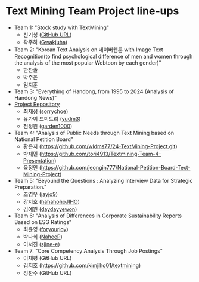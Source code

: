 # Text Mining Team Project line-ups

- Team 1: "Stock study with TextMining"
    - 신기성 ([GitHub URL](https://github.com/Gisung30/Gisung/tree/main))
    - 곽주하 ([Gwakjuha](https://github.com/Gwakjuha))
- Team 2: "Korean Text Analysis on 네이버웹툰 with Image Text Recognition(to find psychological difference of men and women through the analysis of the most popular Webtoon by each gender)"
    - 한찬솔 
    - 박주은 
    - 임지훈 
- Team 3: "Everything of Handong, from 1995 to 2024 (Analysis of Handong News)"
- [Project Repository](https://github.com/TMT2/Everything-of-Handong)
    - 최재성 ([sorrychoe](https://github.com/sorrychoe/Everything-of-Handong))
    - 유가이 드미트리 ([yudm3](https://github.com/yudm3/HandongNewsAnalysis))
    - 천정원 ([garden1000](https://github.com/garden1000/TEXT_MINING_PROJECT))
- Team 4: "Analysis of Public Needs through Text Mining based on National Petition Board"
    - 황은지 (https://github.com/wldms77/24-TextMining-Project.git)
    - 박재민 (https://github.com/tori4913/Textmining-Team-4-Presentation)
    - 육정인 (https://github.com/jeongin777/National-Petition-Board-Text-Mining-Project)
- Team 5: "Beyound the Questions : Analyzing Interview Data for Strategic Preparation."
    - 조영우 ([jayjo9](https://github.com/jayjo9/text_mining_team_proj))
    - 강지호 ([hahahohoJIHO](https://github.com/hahahohoJIHO/24-2TextMiningProject))
    - 김예원 ([daydayyewon](https://github.com/daydayyewon/Team_Mining_Project))
- Team 6: "Analysis of Differences in Corporate Sustainability Reports Based on ESG Ratings"
    - 최윤영 ([foryourjoy](https://github.com/foryourjoy/TextMining-team6))
    - 박나희 ([NaheeP](https://github.com/NaheeP/TextMining-team6))
    - 이서진 ([sjine-e](https://github.com/sjine-e/TextMining-team6))
- Team 7: "Core Competency Analysis Through Job Postings"
    - 이재평 (GitHub URL)
    - 김지호 (https://github.com/kimjiho01/textmining)
    - 정찬주 (GitHub URL)
